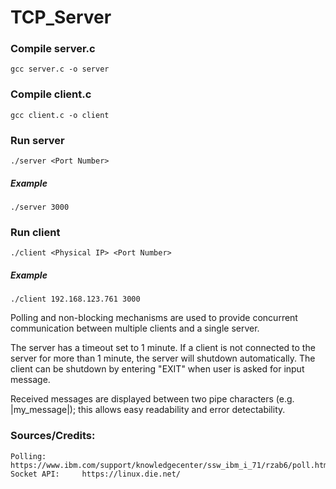 # TCP_Server

### Compile server.c  
    gcc server.c -o server

### Compile client.c  
    gcc client.c -o client


### Run server
    ./server <Port Number>
##### Example
    ./server 3000

### Run client
    ./client <Physical IP> <Port Number>
##### Example
    ./client 192.168.123.761 3000


Polling and non-blocking mechanisms are used to provide concurrent communication between multiple clients and a single server.

The server has a timeout set to 1 minute. If a client is not connected to the server for more than 1 minute, the server will shutdown automatically. The client can be shutdown by entering "EXIT" when user is asked for input message.

Received messages are displayed between two pipe characters (e.g. |my_message|); this allows easy readability and error detectability.


### Sources/Credits:
    Polling:        https://www.ibm.com/support/knowledgecenter/ssw_ibm_i_71/rzab6/poll.htm  
    Socket API:     https://linux.die.net/
